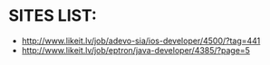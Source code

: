 # SITES LIST:

* http://www.likeit.lv/job/adevo-sia/ios-developer/4500/?tag=441
* http://www.likeit.lv/job/eptron/java-developer/4385/?page=5
